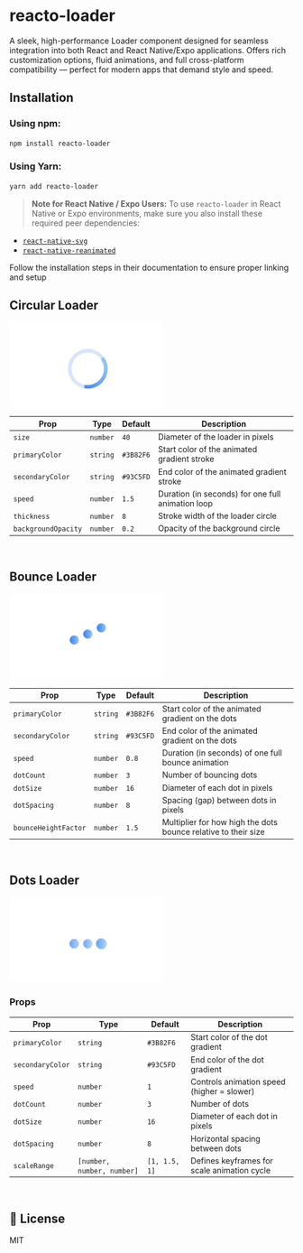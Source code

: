 # reacto-loader

A sleek, high-performance Loader component designed for seamless integration into both React and React Native/Expo applications.
Offers rich customization options, fluid animations, and full cross-platform compatibility — perfect for modern apps that demand style and speed.

## Installation

### Using npm:

```sh
npm install reacto-loader
```

### Using Yarn:

```sh
yarn add reacto-loader
```

> **Note for React Native / Expo Users:**
> To use `reacto-loader` in React Native or Expo environments, make sure you also install these required peer dependencies:

- [`react-native-svg`](https://www.npmjs.com/package/react-native-svg)
- [`react-native-reanimated`](https://www.npmjs.com/package/react-native-reanimated)

Follow the installation steps in their documentation to ensure proper linking and setup

## Circular Loader

![CircularLoader Example](https://raw.githubusercontent.com/roshab007/reacto-loader/refs/heads/main/gifs/circular_loader.gif)

| Prop                | Type     | Default   | Description                                       |
| ------------------- | -------- | --------- | ------------------------------------------------- |
| `size`              | `number` | `40`      | Diameter of the loader in pixels                  |
| `primaryColor`      | `string` | `#3B82F6` | Start color of the animated gradient stroke       |
| `secondaryColor`    | `string` | `#93C5FD` | End color of the animated gradient stroke         |
| `speed`             | `number` | `1.5`     | Duration (in seconds) for one full animation loop |
| `thickness`         | `number` | `8`       | Stroke width of the loader circle                 |
| `backgroundOpacity` | `number` | `0.2`     | Opacity of the background circle                  |

<br>

## Bounce Loader

![BounceLoader Example](https://raw.githubusercontent.com/roshab007/reacto-loader/refs/heads/main/gifs/bounce_loader.gif)

| Prop                 | Type     | Default   | Description                                                    |
| -------------------- | -------- | --------- | -------------------------------------------------------------- |
| `primaryColor`       | `string` | `#3B82F6` | Start color of the animated gradient on the dots               |
| `secondaryColor`     | `string` | `#93C5FD` | End color of the animated gradient on the dots                 |
| `speed`              | `number` | `0.8`     | Duration (in seconds) of one full bounce animation             |
| `dotCount`           | `number` | `3`       | Number of bouncing dots                                        |
| `dotSize`            | `number` | `16`      | Diameter of each dot in pixels                                 |
| `dotSpacing`         | `number` | `8`       | Spacing (gap) between dots in pixels                           |
| `bounceHeightFactor` | `number` | `1.5`     | Multiplier for how high the dots bounce relative to their size |

<br>

## Dots Loader

![DotsLoader Example](https://raw.githubusercontent.com/roshab007/reacto-loader/refs/heads/main/gifs/dots_loader.gif)

### Props

| Prop             | Type                       | Default       | Description                                 |
| ---------------- | -------------------------- | ------------- | ------------------------------------------- |
| `primaryColor`   | `string`                   | `#3B82F6`     | Start color of the dot gradient             |
| `secondaryColor` | `string`                   | `#93C5FD`     | End color of the dot gradient               |
| `speed`          | `number`                   | `1`           | Controls animation speed (higher = slower)  |
| `dotCount`       | `number`                   | `3`           | Number of dots                              |
| `dotSize`        | `number`                   | `16`          | Diameter of each dot in pixels              |
| `dotSpacing`     | `number`                   | `8`           | Horizontal spacing between dots             |
| `scaleRange`     | `[number, number, number]` | `[1, 1.5, 1]` | Defines keyframes for scale animation cycle |

<br>

## 📄 License

MIT
